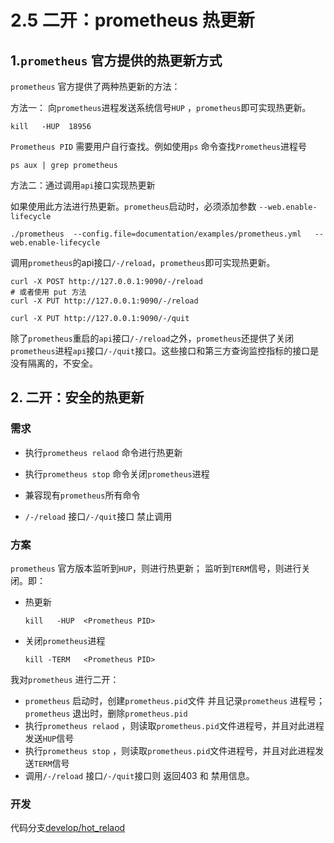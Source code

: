 # 2.5 二开：prometheus 热更新



##  1.`prometheus` 官方提供的热更新方式

`prometheus` 官方提供了两种热更新的方法：

方法一： 向`prometheus`进程发送系统信号`HUP` ，`prometheus`即可实现热更新。

``` shell
kill   -HUP  18956
```

`Prometheus PID` 需要用户自行查找。例如使用`ps` 命令查找`Prometheus`进程号

 ``````shell
 ps aux | grep prometheus
 ``````



方法二：通过调用`api`接口实现热更新

如果使用此方法进行热更新。`prometheus`启动时，必须添加参数 `--web.enable-lifecycle`

``````
./prometheus  --config.file=documentation/examples/prometheus.yml   --web.enable-lifecycle
``````

调用`prometheus`的api接口`/-/reload`，`prometheus`即可实现热更新。

``````shell
curl -X POST http://127.0.0.1:9090/-/reload 
# 或者使用 put 方法
curl -X PUT http://127.0.0.1:9090/-/reload 

curl -X PUT http://127.0.0.1:9090/-/quit 
``````



除了`prometheus`重启的`api`接口`/-/reload`之外，`prometheus`还提供了关闭`prometheus`进程`api`接口`/-/quit`接口。这些接口和第三方查询监控指标的接口是没有隔离的，不安全。



## 2. 二开：安全的热更新

###  需求

- 执行`prometheus relaod` 命令进行热更新

- 执行`prometheus stop` 命令关闭`prometheus`进程

- 兼容现有`prometheus`所有命令

- `/-/reload` 接口`/-/quit`接口 禁止调用

  

  

### 方案

`prometheus` 官方版本监听到`HUP`，则进行热更新； 监听到`TERM`信号，则进行关闭。即：

- 热更新

  ``` shell
  kill   -HUP  <Prometheus PID>
  ```

- 关闭`prometheus`进程

  ``````shell
  kill -TERM   <Prometheus PID>
  ``````

  

我对`prometheus` 进行二开：

- `prometheus` 启动时，创建`prometheus.pid`文件 并且记录`prometheus` 进程号；`prometheus` 退出时，删除`prometheus.pid`
- 执行`prometheus relaod` ，则读取`prometheus.pid`文件进程号，并且对此进程发送`HUP`信号
- 执行`prometheus stop` ，则读取`prometheus.pid`文件进程号，并且对此进程发送`TERM`信号
- 调用`/-/reload` 接口`/-/quit`接口则 返回403 和 禁用信息。

 
### 开发

代码分支[develop/hot_relaod](https://github.com/tylitianrui/prometheus/tree/develop/hot_relaod)